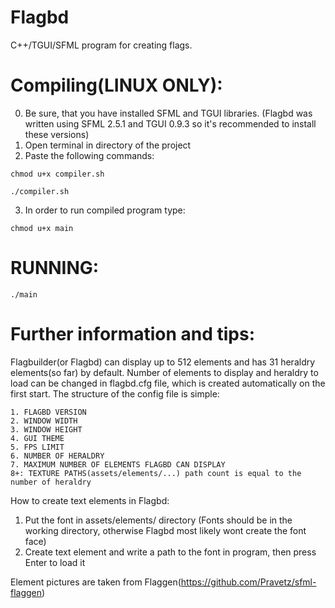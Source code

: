 # Flagbd
C++/TGUI/SFML program for creating flags.

# Compiling(LINUX ONLY): 
0. Be sure, that you have installed SFML and TGUI libraries. (Flagbd was written using SFML 2.5.1 and TGUI 0.9.3 so it's recommended to install these versions)
1. Open terminal in directory of the project
2. Paste the following commands:
 ```
 chmod u+x compiler.sh
 ```
 ```
 ./compiler.sh
 ```
3. In order to run compiled program type:
 ```
 chmod u+x main
 ```
 
 # RUNNING:
 ```
 ./main
 ```
 # Further information and tips: 
 Flagbuilder(or Flagbd) can display up to 512 elements and has 31 heraldry elements(so far) by default.
 Number of elements to display and heraldry to load can be changed in flagbd.cfg file, which is created automatically on the first start.
 The structure of the config file is simple: 
 ```
 1. FLAGBD VERSION
 2. WINDOW WIDTH
 3.	WINDOW HEIGHT
 4.	GUI THEME
 5. FPS LIMIT
 6. NUMBER OF HERALDRY
 7. MAXIMUM NUMBER OF ELEMENTS FLAGBD CAN DISPLAY
 8+: TEXTURE PATHS(assets/elements/...) path count is equal to the number of heraldry
 ```
 How to create text elements in Flagbd:
 1. Put the font in assets/elements/ directory (Fonts should be in the working directory, otherwise Flagbd most likely wont create the font face)
 2. Create text element and write a path to the font in program, then press Enter to load it


 Element pictures are taken from Flaggen(https://github.com/Pravetz/sfml-flaggen)
 

